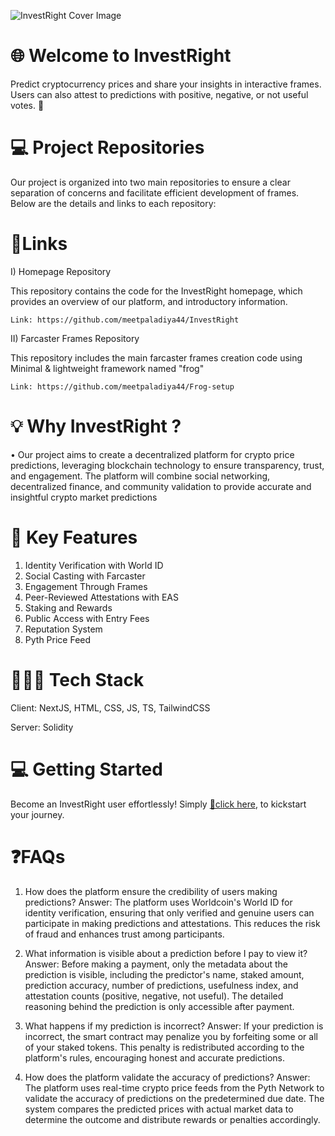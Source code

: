 ![InvestRight Cover Image](https://github.com/user-attachments/assets/98709505-089e-4d2e-a370-d3c5233f14fd)

# 🌐 Welcome to InvestRight 
Predict cryptocurrency prices and share your insights in interactive frames. Users can also attest to predictions with positive, negative, or not useful votes. 🚀

# 💻 Project Repositories
Our project is organized into two main repositories to ensure a clear separation of concerns and facilitate efficient development of frames. Below are the details and links to each repository:

# 🔗Links
I) Homepage Repository

This repository contains the code for the InvestRight homepage, which provides an overview of our platform, and introductory information.

    Link: https://github.com/meetpaladiya44/InvestRight

II) Farcaster Frames Repository

This repository includes the main farcaster frames creation code using Minimal & lightweight framework named "frog" 

    Link: https://github.com/meetpaladiya44/Frog-setup

# 💡 Why InvestRight ?
• Our project aims to create a decentralized platform for crypto price predictions, leveraging blockchain technology to ensure transparency, trust, and engagement. The platform will combine social networking, decentralized finance, and community validation to provide accurate and insightful crypto market predictions

# 🌱 Key Features

1. Identity Verification with World ID
2. Social Casting with Farcaster
3. Engagement Through Frames
4. Peer-Reviewed Attestations with EAS
5. Staking and Rewards
6. Public Access with Entry Fees
7. Reputation System
8. Pyth Price Feed

# 👨🏻‍💻 Tech Stack

Client: NextJS, HTML, CSS, JS, TS, TailwindCSS

Server: Solidity

# 💻 Getting Started

Become an InvestRight user effortlessly! Simply  [🔗click here](https://invest-right.vercel.app/), to kickstart your journey.

# ❓FAQs

1. How does the platform ensure the credibility of users making predictions?
Answer: The platform uses Worldcoin's World ID for identity verification, ensuring that only verified and genuine users can participate in making predictions and attestations. This reduces the risk of fraud and enhances trust among participants.

2. What information is visible about a prediction before I pay to view it?
Answer: Before making a payment, only the metadata about the prediction is visible, including the predictor's name, staked amount, prediction accuracy, number of predictions, usefulness index, and attestation counts (positive, negative, not useful). The detailed reasoning behind the prediction is only accessible after payment.

3. What happens if my prediction is incorrect?
Answer: If your prediction is incorrect, the smart contract may penalize you by forfeiting some or all of your staked tokens. This penalty is redistributed according to the platform's rules, encouraging honest and accurate predictions.

4. How does the platform validate the accuracy of predictions?
Answer: The platform uses real-time crypto price feeds from the Pyth Network to validate the accuracy of predictions on the predetermined due date. The system compares the predicted prices with actual market data to determine the outcome and distribute rewards or penalties accordingly.
